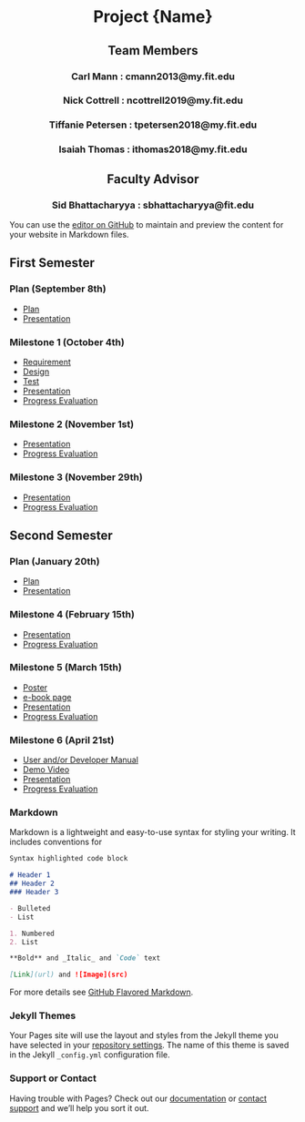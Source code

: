<h1 align="center"> Project {Name} </h1>
<h2 align="center"> Team Members </h2>
<h3 align="center"> Carl Mann : cmann2013@my.fit.edu </h3>
<h3 align="center"> Nick Cottrell : ncottrell2019@my.fit.edu </h3>
<h3 align="center"> Tiffanie Petersen : tpetersen2018@my.fit.edu </h3>
<h3 align="center"> Isaiah Thomas : ithomas2018@my.fit.edu </h3>
<h2 align="center"> Faculty Advisor </h2>
<h3 align="center"> Sid Bhattacharyya : sbhattacharyya@fit.edu </h3>

You can use the [editor on GitHub](https://github.com/IsaiahST2020/SeniorDesignProject/edit/gh-pages/index.md) to maintain and preview the content for your website in Markdown files.

## First Semester

### Plan (September 8th)
* [Plan](google.com)
* [Presentation](google.com)

### Milestone 1 (October 4th)
* [Requirement](google.com)
* [Design](google.com)
* [Test](google.com)
* [Presentation](google.com)
* [Progress Evaluation](google.com)

### Milestone 2 (November 1st)
* [Presentation](google.com)
* [Progress Evaluation](google.com)

### Milestone 3 (November 29th)
* [Presentation](google.com)
* [Progress Evaluation](google.com)

## Second Semester

### Plan (January 20th)
* [Plan](google.com)
* [Presentation](google.com)

### Milestone 4 (February 15th)
* [Presentation](google.com)
* [Progress Evaluation](google.com)

### Milestone 5 (March 15th)
* [Poster](google.com)
* [e-book page](google.com)
* [Presentation](google.com)
* [Progress Evaluation](google.com)

### Milestone 6 (April 21st)
* [User and/or Developer Manual](google.com)
* [Demo Video](google.com)
* [Presentation](google.com)
* [Progress Evaluation](google.com)

### Markdown

Markdown is a lightweight and easy-to-use syntax for styling your writing. It includes conventions for

```markdown
Syntax highlighted code block

# Header 1
## Header 2
### Header 3

- Bulleted
- List

1. Numbered
2. List

**Bold** and _Italic_ and `Code` text

[Link](url) and ![Image](src)
```

For more details see [GitHub Flavored Markdown](https://guides.github.com/features/mastering-markdown/).

### Jekyll Themes

Your Pages site will use the layout and styles from the Jekyll theme you have selected in your [repository settings](https://github.com/IsaiahST2020/SeniorDesignProject/settings/pages). The name of this theme is saved in the Jekyll `_config.yml` configuration file.

### Support or Contact

Having trouble with Pages? Check out our [documentation](https://docs.github.com/categories/github-pages-basics/) or [contact support](https://support.github.com/contact) and we’ll help you sort it out.
